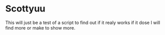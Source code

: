 # Scottyuu
This will just be a test of a script to find out if it realy works if it dose I will find more or make to show more.
